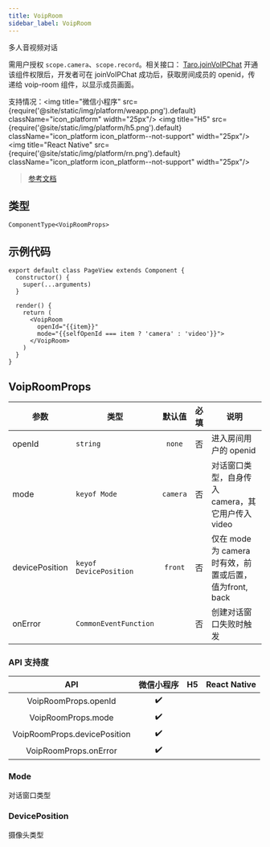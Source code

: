 ```yaml
---
title: VoipRoom
sidebar_label: VoipRoom
---
```


多人音视频对话

需用户授权 `scope.camera`、`scope.record`。相关接口： [Taro.joinVoIPChat](/docs/apis/media/voip/joinVoIPChat)
开通该组件权限后，开发者可在 joinVoIPChat 成功后，获取房间成员的 openid，传递给 voip-room 组件，以显示成员画面。

支持情况：<img title="微信小程序" src={require('@site/static/img/platform/weapp.png').default} className="icon_platform" width="25px"/> <img title="H5" src={require('@site/static/img/platform/h5.png').default} className="icon_platform icon_platform--not-support" width="25px"/> <img title="React Native" src={require('@site/static/img/platform/rn.png').default} className="icon_platform icon_platform--not-support" width="25px"/>

> [参考文档](https://developers.weixin.qq.com/miniprogram/dev/component/voip-room.html)

## 类型

```tsx
ComponentType<VoipRoomProps>
```

## 示例代码

```tsx
export default class PageView extends Component {
  constructor() {
    super(...arguments)
  }

  render() {
    return (
      <VoipRoom
        openId="{{item}}"
        mode="{{selfOpenId === item ? 'camera' : 'video'}}">
      </VoipRoom>
    )
  }
}
```

## VoipRoomProps

| 参数 | 类型 | 默认值 | 必填 | 说明 |
| --- | --- | :---: | :---: | --- |
| openId | `string` | `none` | 否 | 进入房间用户的 openid |
| mode | `keyof Mode` | `camera` | 否 | 对话窗口类型，自身传入 camera，其它用户传入 video |
| devicePosition | `keyof DevicePosition` | `front` | 否 | 仅在 mode 为 camera 时有效，前置或后置，值为front, back |
| onError | `CommonEventFunction` |  | 否 | 创建对话窗口失败时触发 |

### API 支持度

| API | 微信小程序 | H5 | React Native |
| :---: | :---: | :---: | :---: |
| VoipRoomProps.openId | ✔️ |  |  |
| VoipRoomProps.mode | ✔️ |  |  |
| VoipRoomProps.devicePosition | ✔️ |  |  |
| VoipRoomProps.onError | ✔️ |  |  |

### Mode

对话窗口类型

### DevicePosition

摄像头类型
